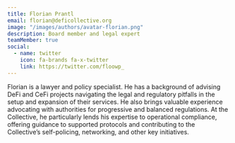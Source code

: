 ```yaml
---
title: Florian Prantl
email: florian@deficollective.org
image: "/images/authors/avatar-florian.png"
description: Board member and legal expert
teamMember: true
social:
  - name: twitter
    icon: fa-brands fa-x-twitter
    link: https://twitter.com/floowp_
---
```


Florian is a lawyer and policy specialist. He has a background of advising DeFi and CeFi projects navigating the legal and regulatory pitfalls in the setup and expansion of their services. He also brings valuable experience advocating with authorities for progressive and balanced regulations. At the Collective, he particularly lends his expertise to operational compliance, offering guidance to supported protocols and contributing to the Collective’s self-policing, networking, and other key initiatives.
